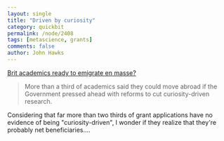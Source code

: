```yaml
---
layout: single 
title: "Driven by curiosity" 
category: quickbit
permalink: /node/2408
tags: [metascience, grants] 
comments: false 
author: John Hawks 
---
```


<a href="http://www.telegraph.co.uk/education/6943360/Warning-over-academic-brain-drain.html">Brit academics ready to emigrate en masse?</a>

<blockquote>More than a third of academics said they could move abroad if the Government pressed ahead with reforms to cut curiosity-driven research.</blockquote>

Considering that far more than two thirds of grant applications have no evidence of being "curiosity-driven", I wonder if they realize that they're probably net beneficiaries....

